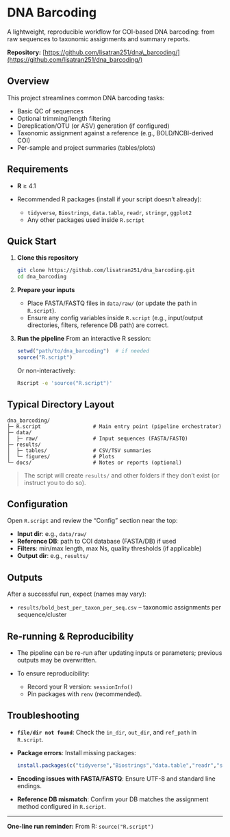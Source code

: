 # DNA Barcoding 

A lightweight, reproducible workflow for COI-based DNA barcoding: from raw sequences to taxonomic assignments and summary reports.

**Repository:** [https://github.com/lisatran251/dna\_barcoding/](https://github.com/lisatran251/dna_barcoding/)

## Overview

This project streamlines common DNA barcoding tasks:

* Basic QC of sequences
* Optional trimming/length filtering
* Dereplication/OTU (or ASV) generation (if configured)
* Taxonomic assignment against a reference (e.g., BOLD/NCBI-derived COI)
* Per-sample and project summaries (tables/plots)

## Requirements

* **R** ≥ 4.1
* Recommended R packages (install if your script doesn’t already):

  * `tidyverse`, `Biostrings`, `data.table`, `readr`, `stringr`, `ggplot2`
  * Any other packages used inside `R.script`


## Quick Start

1. **Clone this repository**

   ```bash
   git clone https://github.com/lisatran251/dna_barcoding.git
   cd dna_barcoding
   ```

2. **Prepare your inputs**

   * Place FASTA/FASTQ files in `data/raw/` (or update the path in `R.script`).
   * Ensure any config variables inside `R.script` (e.g., input/output directories, filters, reference DB path) are correct.

3. **Run the pipeline**
   From an interactive R session:

   ```r
   setwd("path/to/dna_barcoding")  # if needed
   source("R.script")
   ```

   Or non-interactively:

   ```bash
   Rscript -e 'source("R.script")'
   ```

## Typical Directory Layout

```
dna_barcoding/
├─ R.script                 # Main entry point (pipeline orchestrator)
├─ data/
│  ├─ raw/                  # Input sequences (FASTA/FASTQ)
├─ results/
│  ├─ tables/               # CSV/TSV summaries
│  └─ figures/              # Plots
└─ docs/                    # Notes or reports (optional)
```

> The script will create `results/` and other folders if they don’t exist (or instruct you to do so).

## Configuration

Open `R.script` and review the “Config” section near the top:

* **Input dir**: e.g., `data/raw/`
* **Reference DB**: path to COI database (FASTA/DB) if used
* **Filters**: min/max length, max Ns, quality thresholds (if applicable)
* **Output dir**: e.g., `results/`


## Outputs

After a successful run, expect (names may vary):

* `results/bold_best_per_taxon_per_seq.csv` – taxonomic assignments per sequence/cluster

## Re-running & Reproducibility

* The pipeline can be re-run after updating inputs or parameters; previous outputs may be overwritten.
* To ensure reproducibility:

  * Record your R version: `sessionInfo()`
  * Pin packages with `renv` (recommended).

## Troubleshooting

* **`file/dir not found`**: Check the `in_dir`, `out_dir`, and `ref_path` in `R.script`.
* **Package errors**: Install missing packages:

  ```r
  install.packages(c("tidyverse","Biostrings","data.table","readr","stringr","ggplot2"))
  ```
* **Encoding issues with FASTA/FASTQ**: Ensure UTF-8 and standard line endings.
* **Reference DB mismatch**: Confirm your DB matches the assignment method configured in `R.script`.

---

**One-line run reminder:**
From R: `source("R.script")` 
